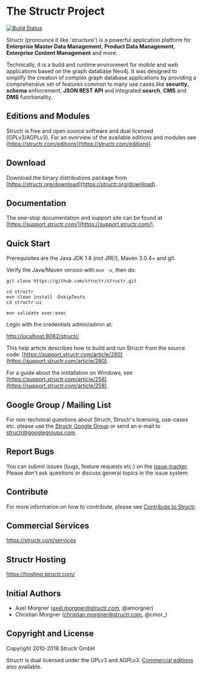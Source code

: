# The Structr Project

[![Build Status](http://ci.structr.org:59398/job/Structr/badge/icon)](http://ci.structr.org:59398/job/Structr)

Structr (pronounce it like 'structure') is a powerful application platform for **Enterprise Master Data Management**, **Product Data Management**, **Enterprise Content Management** and more.

Technically, it is a build and runtime environment for mobile and web applications based on the graph database Neo4j. It was designed to simplify the creation of complex graph database applications by providing a comprehensive set of features common to many use cases like **security**, **schema** enforcement, **JSON REST API** and integrated **search**, **CMS** and **DMS** functionality.

## Editions and Modules

Structr is free and open source software and dual licensed (GPLv3/AGPLv3). For an overview of the available editions and modules see [https://structr.com/editions](https://structr.com/editions).

## Download

Download the binary distributions package from [https://structr.org/download](https://structr.org/download).

## Documentation

The one-stop documentation and support site can be found at [https://support.structr.com/](https://support.structr.com/).

## Quick Start

Prerequisites are the Java JDK 1.8 (not JRE!), Maven 3.0.4+ and git.

Verify the Java/Maven version with `mvn -v`, then do:

```
git clone https://github.com/structr/structr.git

cd structr
mvn clean install -DskipTests
cd structr-ui

mvn validate exec:exec
```
Login with the credentials admin/admin at:

[http://localhost:8082/structr/](http://localhost:8082/structr/)

This help article describes how to build and run Structr from the source code: [https://support.structr.com/article/280](https://support.structr.com/article/280).

For a guide about the installation on Windows, see [https://support.structr.com/article/258](https://support.structr.com/article/258).

## Google Group / Mailing List

For non-technical questions about Structr, Structr's licensing, use-cases etc. please use the [Structr Google Group](https://groups.google.com/forum/#!forum/structr) or send an e-mail to [structr@googlegroups.com](structr@googlegroups.com).

## Report Bugs

You can submit issues (bugs, feature requests etc.) on the [issue-tracker](https://github.com/structr/structr/issues). Please don't ask questions or discuss general topics in the issue system.

## Contribute

For more information on how to contribute, please see [Contribute to Structr](http://docs.structr.org/contribute).

## Commercial Services

https://structr.com/services

## Structr Hosting

https://hosting.structr.com/

## Initial Authors

- Axel Morgner (axel.morgner@structr.com, @amorgner)
- Christian Morgner (christian.morgner@structr.com, @cmor_)

## Copyright and License

Copyright 2010-2016 Structr GmbH

Structr is dual licensed under the GPLv3 and AGPLv3. [Commercial editions](https://structr.com/editions) also available.
